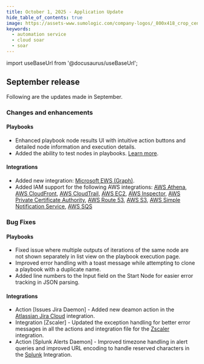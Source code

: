```yaml
---
title: October 1, 2025 - Application Update
hide_table_of_contents: true
image: https://assets-www.sumologic.com/company-logos/_800x418_crop_center-center_82_none/SumoLogic_Preview_600x600.jpg?mtime=1617040082
keywords:
  - automation service
  - cloud soar
  - soar
---
```


import useBaseUrl from '@docusaurus/useBaseUrl';

## September release

Following are the updates made in September.

### Changes and enhancements

#### Playbooks

- Enhanced playbook node results UI with intuitive action buttons and detailed node information and execution details.
- Added the ability to test nodes in playbooks. [Learn more](/release-notes-csoar/2025/09/10/application-update/).

#### Integrations

- Added new integration: [Microsoft EWS (Graph)](/docs/platform-services/automation-service/app-central/integrations/microsoft-ews-graph/).
- Added IAM support for the following AWS integrations:
[AWS Athena](/docs/platform-services/automation-service/app-central/integrations/aws-athena/), [AWS CloudFront](/docs/platform-services/automation-service/app-central/integrations/aws-cloudfront/), [AWS CloudTrail](/docs/platform-services/automation-service/app-central/integrations/aws-cloudtrail/), [AWS EC2](/docs/platform-services/automation-service/app-central/integrations/aws-ec2/), [AWS Inspector](/docs/platform-services/automation-service/app-central/integrations/aws-inspector/), [AWS Private Certificate Authority](/docs/platform-services/automation-service/app-central/integrations/aws-private-certificate-authority/), [AWS Route 53](/docs/platform-services/automation-service/app-central/integrations/aws-route53/), [AWS S3](/docs/platform-services/automation-service/app-central/integrations/aws-s3/), [AWS Simple Notification Service](/docs/platform-services/automation-service/app-central/integrations/aws-simple-notification-service/), [AWS SQS](/docs/platform-services/automation-service/app-central/integrations/aws-sqs/)

### Bug Fixes

#### Playbooks

- Fixed issue where multiple outputs of iterations of the same node are not shown separately in list view on the playbook execution page.
- Improved error handling with a toast message while attempting to clone a playbook with a duplicate name.
- Added line numbers to the Input field on the Start Node for easier error tracking in JSON parsing.

#### Integrations

- Action [Issues Jira Daemon] - Added new deamon action in the [Atlassian Jira Cloud](/docs/platform-services/automation-service/app-central/integrations/atlassian-jira-cloud/) integration.
- Integration [Zscaler] - Updated the exception handling for better error messages in all the actions and integration file for the [Zscaler](/docs/platform-services/automation-service/app-central/integrations/zscaler/) integration.
- Action [Splunk Alerts Daemon] - Improved timezone handling in alert queries and improved URL encoding to handle reserved characters in the [Splunk](/docs/platform-services/automation-service/app-central/integrations/splunk/) Integration.